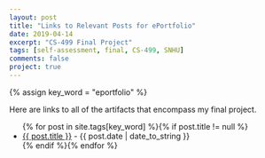 ```yaml
---
layout: post
title: "Links to Relevant Posts for ePortfolio"
date: 2019-04-14
excerpt: "CS-499 Final Project"
tags: [self-assessment, final, CS-499, SNHU]
comments: false
project: true
---
```


{% assign key_word = "eportfolio" %}

Here are links to all of the artifacts that encompass my final project.

<article>
	<ul>
    {% for post in site.tags[key_word] %}{% if post.title != null %}
        <li class="entry-title"><a href="{{ site.url }}{{ post.url }}" title="{{ post.title }}">{{ post.title }}</a> - {{ post.date | date_to_string }} </li>
    {% endif %}{% endfor %}
	</ul>

